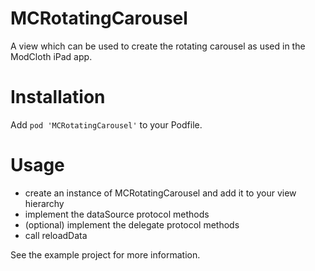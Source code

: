 MCRotatingCarousel
==================

A view which can be used to create the rotating carousel as used in the ModCloth iPad app.

Installation
============
Add `pod 'MCRotatingCarousel'` to your Podfile.

Usage
=====
* create an instance of MCRotatingCarousel and add it to your view hierarchy
* implement the dataSource protocol methods
* (optional) implement the delegate protocol methods
* call reloadData

See the example project for more information.
